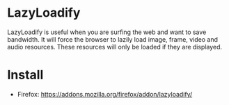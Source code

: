 # LazyLoadify

LazyLoadify is useful when you are surfing the web and want to save bandwidth. It will force the browser to lazily load image, frame, video and audio resources. These resources will only be loaded if they are displayed.

# Install

 - Firefox: https://addons.mozilla.org/firefox/addon/lazyloadify/
